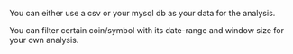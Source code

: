 You can either use a csv or your mysql db as your data for the analysis.

You can filter certain coin/symbol with its date-range and window size for your own analysis.
